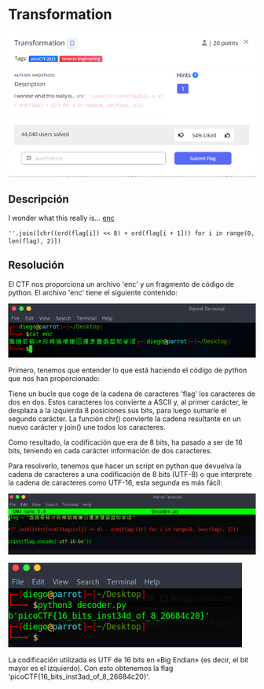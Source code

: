 # Transformation
![Descripcion del CTF](img/description.png)

## Descripción
I wonder what this really is... [enc](https://mercury.picoctf.net/static/0d3145dafdc4fbcf01891912eb6c0968/enc)
```
''.join([chr((ord(flag[i]) << 8) + ord(flag[i + 1])) for i in range(0, len(flag), 2)])

```

## Resolución
El CTF nos proporciona un archivo 'enc' y un fragmento de código de python. El archivo 'enc' tiene el siguiente contenido:

![Consola](img/console1.png)

Primero, tenemos que entender lo que está haciendo el código de python que nos han proporcionado:

Tiene un bucle que coge de la cadena de caracteres 'flag' los caracteres de dos en dos. Estos caracteres los convierte a ASCII y, al primer carácter, le desplaza a la izquierda 8 posiciones sus bits, para luego sumarle el segundo carácter. La función chr() convierte la cadena resultante en un nuevo carácter y join() une todos los caracteres.

Como resultado, la codificación que era de 8 bits, ha pasado a ser de 16 bits, teniendo en cada carácter información de dos caracteres.

Para resolverlo, tenemos que hacer un script en python que devuelva la cadena de caracteres a una codificación de 8 bits (UTF-8) o que interprete la cadena de caracteres como UTF-16, esta segunda es más fácil:

![Consola](img/console2.png)

![Consola](img/console3.png)

La codificación utilizada es UTF de 16 bits en «Big Endian» (es decir, el bit mayor es el izquierdo). Con esto obtenemos la flag 'picoCTF{16_bits_inst3ad_of_8_26684c20}'.